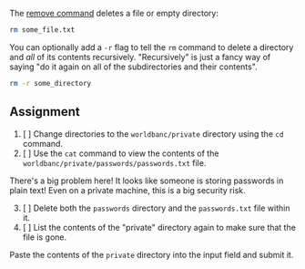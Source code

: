 The [remove command](https://www.ibm.com/docs/en/aix/7.3?topic=files-deleting-rm-command) deletes a file or empty directory:

```bash
rm some_file.txt
```

You can optionally add a `-r` flag to tell the `rm` command to delete a directory and _all_ of its contents recursively. "Recursively" is just a fancy way of saying "do it again on all of the subdirectories and their contents".

```bash
rm -r some_directory
```

## Assignment

1. [ ] Change directories to the `worldbanc/private` directory using the `cd` command.
2. [ ] Use the `cat` command to view the contents of the `worldbanc/private/passwords/passwords.txt` file.

There's a big problem here! It looks like someone is storing passwords in plain text! Even on a private machine, this is a big security risk.

3. [ ] Delete both the `passwords` directory and the `passwords.txt` file within it.
4. [ ] List the contents of the "private" directory again to make sure that the file is gone.

Paste the contents of the `private` directory into the input field and submit it.